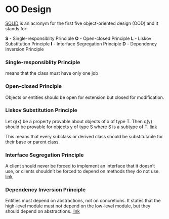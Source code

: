 # OO Design 
[SOLID](https://www.digitalocean.com/community/conceptual_articles/s-o-l-i-d-the-first-five-principles-of-object-oriented-design) is an acronym for the first five object-oriented design (OOD) and it stands for:

**S** - Single-responsiblity Principle
**O** - Open-closed Principle
**L** - Liskov Substitution Principle
**I** - Interface Segregation Principle
**D** - Dependency Inversion Principle

### Single-responsiblity Principle
means that the class must have only one job 

### Open-closed Principle
Objects or entities should be open for extension but closed for modification.

### Liskov Substitution Principle

Let q(x) be a property provable about objects of x of type T. Then q(y) should be provable for objects y of type S where S is a subtype of T. [link](https://www.digitalocean.com/community/conceptual_articles/s-o-l-i-d-the-first-five-principles-of-object-oriented-design#liskov-substitution-principle)

This means that every subclass or derived class should be substitutable for their base or parent class.

### Interface Segregation Principle

A client should never be forced to implement an interface that it doesn’t use, or clients shouldn’t be forced to depend on methods they do not use. [link](https://www.digitalocean.com/community/conceptual_articles/s-o-l-i-d-the-first-five-principles-of-object-oriented-design#interface-segregation-principle)

### Dependency Inversion Principle
Entities must depend on abstractions, not on concretions. It states that the high-level module must not depend on the low-level module, but they should depend on abstractions. 
[link](https://www.digitalocean.com/community/conceptual_articles/s-o-l-i-d-the-first-five-principles-of-object-oriented-design#dependency-inversion-principle)
